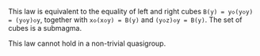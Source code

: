 This law is equivalent to the equality of left and right cubes `B(y) = y◇(y◇y) = (y◇y)◇y`, together with `x◇(x◇y) = B(y)` and `(y◇z)◇y = B(y)`.  The set of cubes is a submagma.

This law cannot hold in a non-trivial quasigroup.
